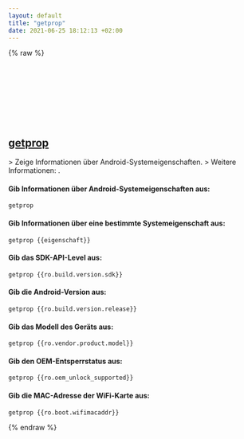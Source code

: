 ```yaml
---
layout: default
title: "getprop"
date: 2021-06-25 18:12:13 +02:00
---
```

{% raw %}
<h2 id="getprop">
  <a href="/de/android/getprop.html">getprop</a> <a href="#getprop"><svg class="icon">
    <use href="/assets/images/unicode_sprite.svg#link" />
  </svg></a>
</h2>
> Zeige Informationen über Android-Systemeigenschaften.
> Weitere Informationen: <https://manned.org/getprop>.

#### Gib Informationen über Android-Systemeigenschaften aus:
```shell
getprop
```
#### Gib Informationen über eine bestimmte Systemeigenschaft aus:
```shell
getprop {{eigenschaft}}
```
#### Gib das SDK-API-Level aus:
```shell
getprop {{ro.build.version.sdk}}
```
#### Gib die Android-Version aus:
```shell
getprop {{ro.build.version.release}}
```
#### Gib das Modell des Geräts aus:
```shell
getprop {{ro.vendor.product.model}}
```
#### Gib den OEM-Entsperrstatus aus:
```shell
getprop {{ro.oem_unlock_supported}}
```
#### Gib die MAC-Adresse der WiFi-Karte aus:
```shell
getprop {{ro.boot.wifimacaddr}}
```
{% endraw %}